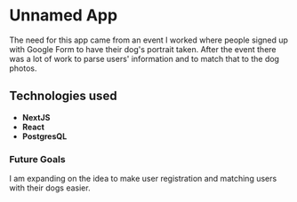 # Unnamed App
The need for this app came from an event I worked where people signed up with Google Form to have their dog's portrait taken.  After the event there was a lot of work to parse users' information and to match that to the dog photos.  


## Technologies used
- **NextJS**
- **React** 
- **PostgresQL**

### Future Goals
I am expanding on the idea to make user registration and matching users with their dogs easier.
